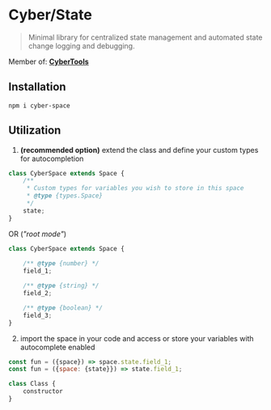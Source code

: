 # Cyber/State
> Minimal library for centralized state management and automated state change logging and debugging.

Member of: [**CyberTools**](https://www.npmjs.com/package/cyber-tools)

## Installation
```
npm i cyber-space
```

## Utilization

1. **(recommended option)** extend the class and define your custom types for autocompletion
```js
class CyberSpace extends Space {
    /**
     * Custom types for variables you wish to store in this space
     * @type {types.Space}
     */
    state;
}
```

OR (*"root mode"*)

```js
class CyberSpace extends Space {
    
    /** @type {number} */
    field_1;

    /** @type {string} */
    field_2;

    /** @type {boolean} */
    field_3;
}
```


2. import the space in your code and access or store your variables with autocomplete enabled

```js
const fun = ({space}) => space.state.field_1;
const fun = ({space: {state}}) => state.field_1;

class Class {
    constructor
}
```